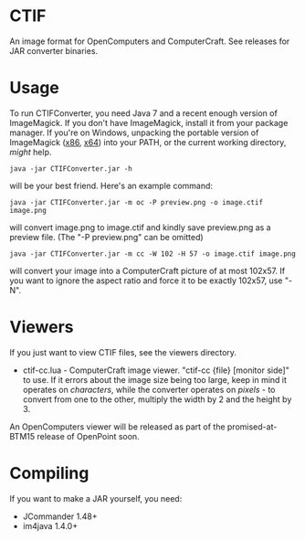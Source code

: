 # CTIF

An image format for OpenComputers and ComputerCraft. See releases for JAR converter binaries.

# Usage

To run CTIFConverter, you need Java 7 and a recent enough version of ImageMagick. If you don't have ImageMagick, install it from your package manager. If you're on 
Windows, unpacking the portable version of ImageMagick ([x86](http://www.imagemagick.org/download/binaries/ImageMagick-6.9.3-7-portable-Q16-x86.zip), 
[x64](http://www.imagemagick.org/download/binaries/ImageMagick-6.9.3-7-portable-Q16-x64.zip)) into your PATH, or the current working directory, *might* help.

    java -jar CTIFConverter.jar -h

will be your best friend. Here's an example command:

    java -jar CTIFConverter.jar -m oc -P preview.png -o image.ctif image.png

will convert image.png to image.ctif and kindly save preview.png as a preview file. (The "-P preview.png" can be omitted)

    java -jar CTIFConverter.jar -m cc -W 102 -H 57 -o image.ctif image.png

will convert your image into a ComputerCraft picture of at most 102x57. If you want to ignore the aspect ratio and force it to be 
exactly 102x57, use "-N".

# Viewers

If you just want to view CTIF files, see the viewers directory.

* ctif-cc.lua - ComputerCraft image viewer. "ctif-cc {file} [monitor side]" to use. If it errors about the image size being too 
large, keep in mind it operates on *characters*, while the converter operates on *pixels* - to convert from one to the other, 
multiply the width by 2 and the height by 3.

An OpenComputers viewer will be released as part of the promised-at-BTM15 release of OpenPoint soon.

# Compiling

If you want to make a JAR yourself, you need:

* JCommander 1.48+
* im4java 1.4.0+
